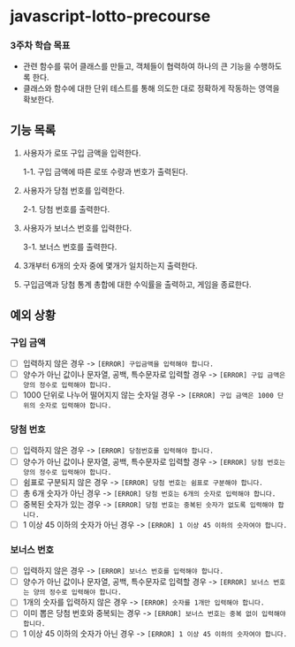 # javascript-lotto-precourse

### **3주차 학습 목표**

- 관련 함수를 묶어 클래스를 만들고, 객체들이 협력하여 하나의 큰 기능을 수행하도록 한다.
- 클래스와 함수에 대한 단위 테스트를 통해 의도한 대로 정확하게 작동하는 영역을 확보한다.

## 기능 목록

1. 사용자가 로또 구입 금액을 입력한다.

   1-1. 구입 금액에 따른 로또 수량과 번호가 출력된다.

2. 사용자가 당첨 번호를 입력한다.

   2-1. 당첨 번호를 출력한다.
3. 사용자가 보너스 번호를 입력한다.

    3-1. 보너스 번호를 출력한다.

4. 3개부터 6개의 숫자 중에 몇개가 일치하는지 출력한다.
5. 구입금액과 당첨 통계 총합에 대한 수익률을 출력하고, 게임을 종료한다.

## 예외 상황

### 구입 금액

- [ ] 입력하지 않은 경우 -> `[ERROR] 구입금액을 입력해야 합니다.`
- [ ] 양수가 아닌 값이나 문자열, 공백, 특수문자로 입력할 경우 -> `[ERROR] 구입 금액은 양의 정수로 입력해야 합니다.`
- [ ] 1000 단위로 나누어 떨어지지 않는 숫자일 경우 -> `[ERROR] 구입 금액은 1000 단위의 숫자로 입력해야 합니다.`

### 당첨 번호

- [ ] 입력하지 않은 경우 -> `[ERROR] 당첨번호를 입력해야 합니다.`
- [ ] 양수가 아닌 값이나 문자열, 공백, 특수문자로 입력할 경우 -> `[ERROR] 당첨 번호는 양의 정수로 입력해야 합니다.`
- [ ] 쉼표로 구분되지 않은 경우 -> `[ERROR] 당첨 번호는 쉼표로 구분해야 합니다.`
- [ ] 총 6개 숫자가 아닌 경우 ->  `[ERROR] 당첨 번호는 6개의 숫자로 입력해야 합니다.`
- [ ] 중복된 숫자가 있는 경우 ->  `[ERROR] 당첨 번호는 중복된 숫자가 없도록 입력해야 합니다.`
- [ ] 1 이상 45 이하의 숫자가 아닌 경우 -> `[ERROR] 1 이상 45 이하의 숫자여야 합니다.`

### 보너스 번호

- [ ] 입력하지 않은 경우 -> `[ERROR] 보너스 번호를 입력해야 합니다.`
- [ ] 양수가 아닌 값이나 문자열, 공백, 특수문자로 입력할 경우 -> `[ERROR] 보너스 번호는 양의 정수로 입력해야 합니다.`
- [ ] 1개의 숫자를 입력하지 않은 경우 -> `[ERROR] 숫자를 1개만 입력해야 합니다.`
- [ ] 이미 뽑은 당첨 번호와 중복되는 경우 -> `[ERROR] 보너스 번호는 중복 없이 입력해야 합니다.`
- [ ] 1 이상 45 이하의 숫자가 아닌 경우 -> `[ERROR] 1 이상 45 이하의 숫자여야 합니다.`
